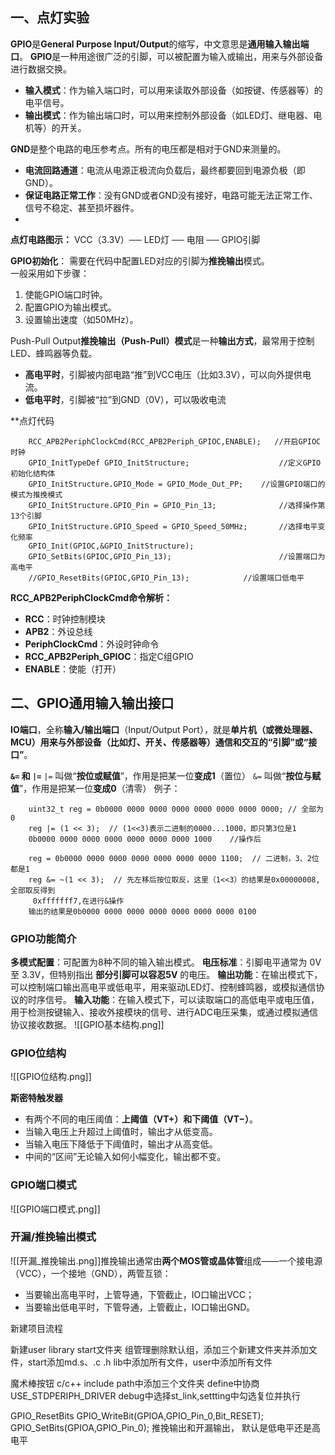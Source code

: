 ## 一、点灯实验
**GPIO**是**General Purpose Input/Output**的缩写，中文意思是**通用输入输出端口**。
**GPIO**是一种用途很广泛的引脚，可以被配置为输入或输出，用来与外部设备进行数据交换。
- **输入模式**：作为输入端口时，可以用来读取外部设备（如按键、传感器等）的电平信号。
- **输出模式**：作为输出端口时，可以用来控制外部设备（如LED灯、继电器、电机等）的开关。

**GND**是整个电路的电压参考点。所有的电压都是相对于GND来测量的。
- **电流回路通道**：电流从电源正极流向负载后，最终都要回到电源负极（即GND）。
- **保证电路正常工作**：没有GND或者GND没有接好，电路可能无法正常工作、信号不稳定、甚至损坏器件。
- 
**点灯电路图示：**
 VCC（3.3V）── LED灯 ── 电阻 ── GPIO引脚
 
**GPIO初始化**：
需要在代码中配置LED对应的引脚为**推挽输出**模式。  
一般采用如下步骤：
1. 使能GPIO端口时钟。
2. 配置GPIO为输出模式。
3. 设置输出速度（如50MHz）。

Push-Pull Output**推挽输出（Push-Pull）模式**是一种**输出方式**，最常用于控制LED、蜂鸣器等负载。
- **高电平时**，引脚被内部电路“推”到VCC电压（比如3.3V），可以向外提供电流。
- **低电平时**，引脚被“拉”到GND（0V），可以吸收电流

**点灯代码


``` 
    RCC_APB2PeriphClockCmd(RCC_APB2Periph_GPIOC,ENABLE);   //开启GPIOC时钟
	GPIO_InitTypeDef GPIO_InitStructure;					//定义GPIO初始化结构体
	GPIO_InitStructure.GPIO_Mode = GPIO_Mode_Out_PP;	//设置GPIO端口的模式为推挽模式
	GPIO_InitStructure.GPIO_Pin = GPIO_Pin_13;				//选择操作第13个引脚
	GPIO_InitStructure.GPIO_Speed = GPIO_Speed_50MHz;		//选择电平变化频率
	GPIO_Init(GPIOC,&GPIO_InitStructure);
	GPIO_SetBits(GPIOC,GPIO_Pin_13);						//设置端口为高电平
	//GPIO_ResetBits(GPIOC,GPIO_Pin_13);         	//设置端口低电平

```
**RCC_APB2PeriphClockCmd命令解析：**
- **RCC**：时钟控制模块
- **APB2**：外设总线
- **PeriphClockCmd**：外设时钟命令
- **RCC_APB2Periph_GPIOC**：指定C组GPIO
- **ENABLE**：使能（打开）



## 二、GPIO通用输入输出接口

**IO端口**，全称**输入/输出端口**（Input/Output Port），就是**单片机（或微处理器、MCU）用来与外部设备（比如灯、开关、传感器等）通信和交互的“引脚”或“接口”**。

**`&=` 和 `|=`**
`|=` 叫做“**按位或赋值**”，作用是把某一位**变成1**（置位）
`&=` 叫做“**按位与赋值**”，作用是把某一位**变成0**（清零）
例子：
```
	uint32_t reg = 0b0000 0000 0000 0000 0000 0000 0000 0000; // 全部为0
	reg |= (1 << 3);  // (1<<3)表示二进制的0000...1000，即只第3位是1
	0b0000 0000 0000 0000 0000 0000 0000 1000    //操作后

```

```
	reg = 0b0000 0000 0000 0000 0000 0000 0000 1100;  // 二进制，3、2位都是1
	reg &= ~(1 << 3);  // 先左移后按位取反，这里（1<<3）的结果是0x00000008,全部取反得到
	 0xfffffff7,在进行&操作
	输出的结果是0b0000 0000 0000 0000 0000 0000 0000 0100

```

### GPIO功能简介
**多模式配置**：可配置为8种不同的输入输出模式。
**电压标准**：引脚电平通常为 0V 至 3.3V，但特别指出 **部分引脚可以容忍5V** 的电压。
**输出功能**：在输出模式下，可以控制端口输出高电平或低电平，用来驱动LED灯、控制蜂鸣器，或模拟通信协议的时序信号。
**输入功能**：在输入模式下，可以读取端口的高低电平或电压值，用于检测按键输入、接收外接模块的信号、进行ADC电压采集，或通过模拟通信协议接收数据。
![[GPIO基本结构.png]]


### GPIO位结构
![[GPIO位结构.png]]

**斯密特触发器**
- 有两个不同的电压阈值：**上阈值（VT+）和下阈值（VT−）**。
- 当输入电压上升超过上阈值时，输出才从低变高。
- 当输入电压下降低于下阈值时，输出才从高变低。
- 中间的“区间”无论输入如何小幅变化，输出都不变。

### GPIO端口模式

![[GPIO端口模式.png]]

### 开漏/推挽输出模式
![[开漏_推挽输出.png]]推挽输出通常由**两个MOS管或晶体管**组成——一个接电源（VCC），一个接地（GND），两管互锁：
- 当要输出高电平时，上管导通，下管截止，IO口输出VCC；
- 当要输出低电平时，下管导通，上管截止，IO口输出GND。


新建项目流程

新建user library start文件夹
组管理删除默认组，添加三个新建文件夹并添加文件，start添加md.s、.c .h
lib中添加所有文件，user中添加所有文件

魔术棒按钮 c/c++ include path中添加三个文件夹
define中协商USE_STDPERIPH_DRIVER
debug中选择st_link,settting中勾选复位并执行


GPIO_ResetBits
GPIO_WriteBit(GPIOA,GPIO_Pin_0,Bit_RESET);
GPIO_SetBits(GPIOA,GPIO_Pin_0);
推挽输出和开漏输出，
默认是低电平还是高电平